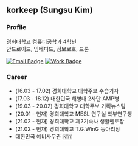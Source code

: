 ## korkeep (Sungsu Kim)
### Profile
경희대학교 컴퓨터공학과 4학년  
안드로이드, 임베디드, 정보보호, 드론  

<!--[![Contact Badge](https://img.shields.io/badge/Contact-010--4768--3439-f74c4b?style=flat-square&labelColor=a40000)](https://duo.google.com/)-->
[![Email Badge](https://img.shields.io/badge/Email-korkeep@naver.com-f74c4b?style=flat-square&labelColor=a40000&link=mailto:korkeep@naver.com)](mailto:korkeep@naver.com)
[![Work Badge](https://img.shields.io/badge/Work-mesl.khu.ac.kr-7885ff?style=flat-square&labelColor=4555ff)](http://mesl.khu.ac.kr/)

### Career
- (16.03 - 17.02) 경희대학교 대학주보 수습기자
- (17.03 - 18.12) 대한민국 해병대 2사단 AMP병
- (19.03 - 20.02) 경희대학교 대학주보 기획뉴스팀
- (20.01 - 현재) 경희대학교 MESL 연구실 학부연구생
- (21.02 - 현재) 경희대학교 제2기숙사 생활멘토장
- (21.02 - 현재) 경희대학교 T.G.WinG 동아리장
- 대한민국 예비사무관 🇰🇷

<!--
  **korkeep/korkeep** is a ✨ _special_ ✨ repository because its `README.md` (this file) appears on your GitHub profile.
  Here are some ideas to get you started:
  - 🔭 I’m currently working on ...
  - 🌱 I’m currently learning ...
  - 👯 I’m looking to collaborate on ...
  - 🤔 I’m looking for help with ...
  - 💬 Ask me about ...
  - 📫 How to reach me: ...
  - 😄 Pronouns: ...
  - ⚡ Fun fact: ...
-->
